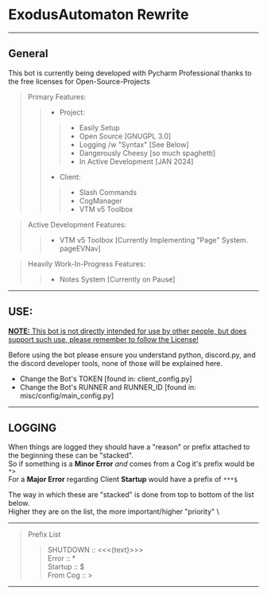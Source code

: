 ExodusAutomaton Rewrite
===
---
## General

This bot is currently being developed with Pycharm Professional thanks to the free licenses for Open-Source-Projects
> Primary Features: 
>> * Project: 
>>> * Easily Setup
>>> * Open Source [GNUGPL 3.0]
>>> * Logging /w "Syntax" [See Below]
>>> * Dangerously Cheesy [so much spaghetti]
>>> * In Active Development [JAN 2024]
>> * Client: 
>>> * Slash Commands
>>> * CogManager
>>> * VTM v5 Toolbox

> Active Development Features:
>> * VTM v5 Toolbox [Currently Implementing "Page" System. pageEVNav]

> Heavily Work-In-Progress Features: 
>> * Notes System [Currently on Pause]
---
## USE:
<u>__NOTE:__  This bot is not directly intended for use by other people, but does support such use, please remember to follow the License! </u>

Before using the bot please ensure you understand python, discord.py, and the discord developer tools, none of those will be explained here.
* Change the Bot's TOKEN [found in: client_config.py]
* Change the Bot's RUNNER and RUNNER_ID [found in: misc/config/main_config.py]
---
## LOGGING
When things are logged they should have a "reason" or prefix attached to the beginning these can be "stacked". \
So if something is a __Minor Error__ *and* comes from a Cog it's prefix would be ``*>`` \
For a __Major Error__ regarding Client __Startup__ would have a prefix of ``***$``

The way in which these are "stacked" is done from top to bottom of the list below. \
Higher they are on the list, the more important/higher "priority" \

---
> Prefix List
>> SHUTDOWN :: <<<{text}>>> \
>> Error     :: * \
>> Startup   ::  $ \
>> From Cog  ::  >
---
